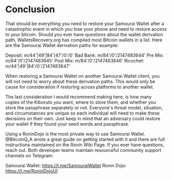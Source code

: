 # Conclusion
That should be everything you need to restore your Samourai Wallet after a catastrophic event in which you lose your phone and need to restore access to your bitcoin. Should you ever have questions about the wallet derivation path, WalletsRecovery.org has compiled most Bitcoin wallets in a list. Here are the Samourai Wallet derivation paths for example:

Deposit: m/44'|49'|84'|47'/0'/0'
Bad Bank: m/84'/0'/2147483644'
Pre Mix: m/84'/0'/2147483645'
Post Mix: m/84'/0'/2147483646'
Ricochet: m/44'|49'|84'/0'/2147483647'

When restoring a Samourai Wallet on another Samourai Wallet client, you will not need to worry about these derivation paths. This would only be cause for consideration if restoring across platforms to another wallet. 

The last consideration I would recommend making here, is how many copies of the Kiboruto you want, where to store them, and whether you store the passphrase separately or not. Everyone's threat model, situation, and circumstances are unique so each individual will need to make these decisions on their own. Just keep in mind that an adversary could restore your wallet if they found your seed words and passphrase. 

Using a RoninDojo is the most private way to use Samourai Wallet. @BitcoinQ_A wrote a great guide on getting started with it and there are full instructions maintained on the Ronin Wiki Page. If you ever have questions, reach out. Both developer teams maintain resourceful community support channels on Telegram:

Samourai Wallet: https://t.me/SamouraiWallet 
Ronin Dojo: https://t.me/RoninDojoUI 
